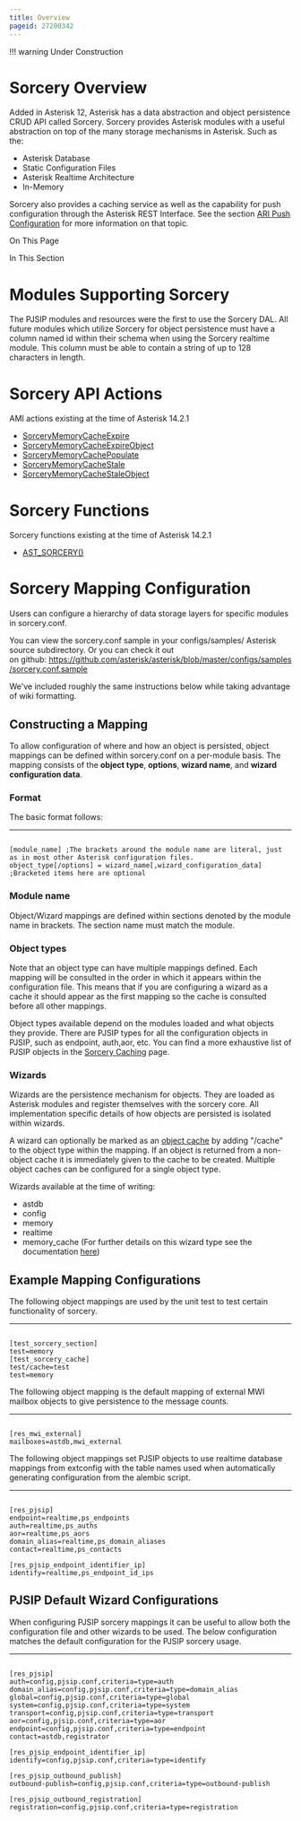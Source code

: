 ```yaml
---
title: Overview
pageid: 27200342
---
```





!!! warning 
    Under Construction

      
[//]: # (end-warning)



Sorcery Overview
================

Added in Asterisk 12, Asterisk has a data abstraction and object persistence CRUD API called Sorcery. Sorcery provides Asterisk modules with a useful abstraction on top of the many storage mechanisms in Asterisk. Such as the:

* Asterisk Database
* Static Configuration Files
* Asterisk Realtime Architecture
* In-Memory

Sorcery also provides a caching service as well as the capability for push configuration through the Asterisk REST Interface. See the section [ARI Push Configuration](/Configuration/Interfaces/Asterisk-REST-Interface-ARI/The-Asterisk-Resource/ARI-Push-Configuration) for more information on that topic.

On This Page


In This Section 

Modules Supporting Sorcery
==========================

The PJSIP modules and resources were the first to use the Sorcery DAL. All future modules which utilize Sorcery for object persistence must have a column named id within their schema when using the Sorcery realtime module. This column must be able to contain a string of up to 128 characters in length.

Sorcery API Actions
===================

AMI actions existing at the time of Asterisk 14.2.1

* [SorceryMemoryCacheExpire](/_AMI_Actions/SorceryMemoryCacheExpire)
* [SorceryMemoryCacheExpireObject](/_AMI_Actions/SorceryMemoryCacheExpireObject)
* [SorceryMemoryCachePopulate](/_AMI_Actions/SorceryMemoryCachePopulate)
* [SorceryMemoryCacheStale](/_AMI_Actions/SorceryMemoryCacheStale)
* [SorceryMemoryCacheStaleObject](/_AMI_Actions/SorceryMemoryCacheStaleObject)

Sorcery Functions
=================

Sorcery functions existing at the time of Asterisk 14.2.1

* [AST_SORCERY()](/_Dialplan_Functions/AST_SORCERY)

Sorcery Mapping Configuration
=============================

Users can configure a hierarchy of data storage layers for specific modules in sorcery.conf.

You can view the sorcery.conf sample in your configs/samples/ Asterisk source subdirectory. Or you can check it out on github: <https://github.com/asterisk/asterisk/blob/master/configs/samples/sorcery.conf.sample>

We've included roughly the same instructions below while taking advantage of wiki formatting.

Constructing a Mapping
----------------------

To allow configuration of where and how an object is persisted, object mappings can be defined within sorcery.conf on a per-module basis. The mapping consists of the **object type**, **options**, **wizard name**, and **wizard configuration data**.

### Format

The basic format follows:




---

  
  


```

[module_name] ;The brackets around the module name are literal, just as in most other Asterisk configuration files.
object_type[/options] = wizard_name[,wizard_configuration_data] ;Bracketed items here are optional

```


### Module name

Object/Wizard mappings are defined within sections denoted by the module name in brackets. The section name must match the module.

### Object types

Note that an object type can have multiple mappings defined. Each mapping will be consulted in the order in which it appears within the configuration file. This means that if you are configuring a wizard as a cache it should appear as the first mapping so the cache is consulted before all other mappings.

Object types available depend on the modules loaded and what objects they provide. There are PJSIP types for all the configuration objects in PJSIP, such as endpoint, auth,aor, etc. You can find a more exhaustive list of PJSIP objects in the [Sorcery Caching](/Fundamentals/Asterisk-Configuration/Sorcery/Sorcery-Caching) page.

### Wizards

Wizards are the persistence mechanism for objects. They are loaded as Asterisk modules and register themselves with the sorcery core. All implementation specific details of how objects are persisted is isolated within wizards.

A wizard can optionally be marked as an [object cache](/Fundamentals/Asterisk-Configuration/Sorcery/Sorcery-Caching) by adding "/cache" to the object type within the mapping. If an object is returned from a non-object cache it is immediately given to the cache to be created. Multiple object caches can be configured for a single object type.

Wizards available at the time of writing:

* astdb
* config
* memory
* realtime
* memory_cache (For further details on this wizard type see the documentation [here](/Fundamentals/Asterisk-Configuration/Sorcery/Sorcery-Caching))

Example Mapping Configurations
------------------------------

The following object mappings are used by the unit test to test certain functionality of sorcery.




---

  
  


```

[test_sorcery_section]
test=memory
[test_sorcery_cache]
test/cache=test
test=memory

```


The following object mapping is the default mapping of external MWI mailbox objects to give persistence to the message counts.




---

  
  


```

[res_mwi_external]
mailboxes=astdb,mwi_external

```


The following object mappings set PJSIP objects to use realtime database mappings from extconfig with the table names used when automatically generating configuration from the alembic script.




---

  
  


```

[res_pjsip]
endpoint=realtime,ps_endpoints
auth=realtime,ps_auths
aor=realtime,ps_aors
domain_alias=realtime,ps_domain_aliases
contact=realtime,ps_contacts
 
[res_pjsip_endpoint_identifier_ip]
identify=realtime,ps_endpoint_id_ips

```


PJSIP Default Wizard Configurations
-----------------------------------

When configuring PJSIP sorcery mappings it can be useful to allow both the configuration file and other wizards to be used. The below configuration matches the default configuration for the PJSIP sorcery usage.




---

  
  


```

[res_pjsip]
auth=config,pjsip.conf,criteria=type=auth
domain_alias=config,pjsip.conf,criteria=type=domain_alias
global=config,pjsip.conf,criteria=type=global
system=config,pjsip.conf,criteria=type=system
transport=config,pjsip.conf,criteria=type=transport
aor=config,pjsip.conf,criteria=type=aor
endpoint=config,pjsip.conf,criteria=type=endpoint
contact=astdb,registrator
 
[res_pjsip_endpoint_identifier_ip]
identify=config,pjsip.conf,criteria=type=identify
 
[res_pjsip_outbound_publish]
outbound-publish=config,pjsip.conf,criteria=type=outbound-publish
 
[res_pjsip_outbound_registration]
registration=config,pjsip.conf,criteria=type=registration

```


 

  


